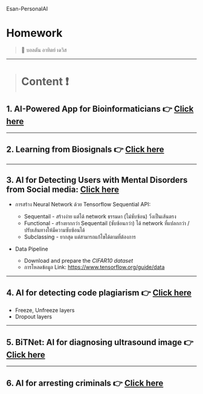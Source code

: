Esan-PersonalAI
# Homework
> :star2: บอลตัน อาทิตย์ เดวิส 

---

> # **Content** :exclamation:

## 1. AI-Powered App for Bioinformaticians :point_right: [Click here](https://github.com/BoltonAthitDavies/Esan_personalAI/tree/main/mRNA) 

---

## 2. Learning from Biosignals :point_right: [Click here](https://github.com/BoltonAthitDavies/Esan_personalAI/tree/main/Ultrasound)

---

## 3. AI for Detecting Users with Mental Disorders from Social media: [Click here](https://github.com/BoltonAthitDavies/Esan_personalAI/tree/main/mental_illlness) 

- การสร้าง Neural Network ด้วย Tensorflow Sequential API:
    * Sequentail - สร้างง่าย แต่ได้ network ธรรมดา (ไม่ซับซ้อน) วิ่งเป็นเส้นตรง
    * Functional - สร้างยากกว่า Sequentail (ซับซ้อนกว่า) ได้ network ที่แปลกกว่า / ปรับเส้นทางให้มีความซับซ้อนได้
    * Subclassing - ยากสุด แต่สามารถแก้ไขได้ตามที่ต้องการ 

- Data Pipeline
    - Download and prepare the *CIFAR10 dataset*
    - การโหลดข้อมูล Link: https://www.tensorflow.org/guide/data

---

## 4. AI for detecting code plagiarism :point_right: [Click here](https://github.com/BoltonAthitDavies/Esan_personalAI/tree/main/Code_Detector) 

- Freeze, Unfreeze layers 
- Dropout layers

---

## 5. BiTNet: AI for diagnosing ultrasound image  :point_right: [Click here](https://github.com/BoltonAthitDavies/Esan_personalAI/tree/main/Ultrasound) 

---

## 6. AI for arresting criminals :point_right: [Click here](https://github.com/BoltonAthitDavies/Esan_personalAI/tree/main/Crime) 

<!-- - :point_right: **[postrequests.py](https://github.com/WiratchawaKannika/AIprototype65/blob/main/postrequests.py)** 
- :point_right: **[testflask.py](https://github.com/WiratchawaKannika/AIprototype65/blob/main/testflask.py)**
- :point_right: **[Home .html templates](https://github.com/WiratchawaKannika/AIprototype65/blob/main/templates/home.html)**

- :point_right: **[ WebApp Repositories ](https://github.com/WiratchawaKannika/WebApp_aiprototype)** 🤗🤗


--- -->